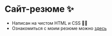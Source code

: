 # Сайт-резюме ✨

* Написан на чистом HTML и CSS 🙌🏻
* Ознакомиться с моим резюме можно [здесь](https://olyamosienko.github.io/resume/)
